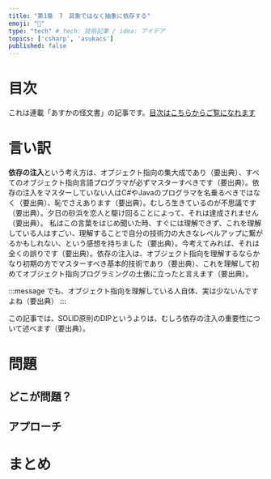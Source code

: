 ```yaml
---
title: "第1章　7　具象ではなく抽象に依存する"
emoji: "🤮"
type: "tech" # tech: 技術記事 / idea: アイデア
topics: ['csharp', 'asukacs']
published: false
---
```


# 目次

これは連載「あすかの怪文書」の記事です。[目次はこちらからご覧になれます](https://zenn.dev/kmy/articles/asuka-cs-0-index)

# 言い訳

**依存の注入**という考え方は、オブジェクト指向の集大成であり（要出典）、すべてのオブジェクト指向言語プログラマが必ずマスターすべきです（要出典）。依存の注入をマスターしていない人はC#やJavaのプログラマを名乗るべきではなく（要出典）、恥でさえあります（要出典）。むしろ生きているのが不思議です（要出典）。夕日の砂浜を恋人と駆け回ることによって、それは達成されません（要出典）。
私はこの言葉をはじめ聞いた時、すぐには理解できず、これを理解している人はすごい、理解することで自分の技術力の大きなレベルアップに繋がるかもしれない、という感想を持ちました（要出典）。今考えてみれば、それは全くの誤りです（要出典）。依存の注入は、オブジェクト指向を理解するならかなり初期の方でマスターすべき基本的技術であり（要出典）、これを理解して初めてオブジェクト指向プログラミングの土俵に立ったと言えます（要出典）。

:::message
でも、オブジェクト指向を理解している人自体、実は少ないんですよね（要出典）
:::

この記事では、SOLID原則のDIPというよりは、むしろ依存の注入の重要性について述べます（要出典）。

# 問題

## どこが問題？

## アプローチ

# まとめ